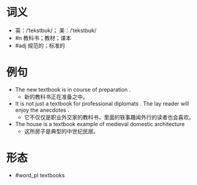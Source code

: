 # 词义
- 英：/ˈtekstbʊk/； 美：/ˈtekstbʊk/
- #n 教科书；教材；课本
- #adj 规范的；标准的
# 例句
- The new textbook is in course of preparation .
	- 新的教科书正在准备之中。
- It is not just a textbook for professional diplomats . The lay reader will enjoy the anecdotes .
	- 它不仅仅是职业外交家的教科书，里面的轶事趣闻外行的读者也会喜欢。
- The house is a textbook example of medieval domestic architecture
	- 这所房子是典型的中世纪民居。
# 形态
- #word_pl textbooks
